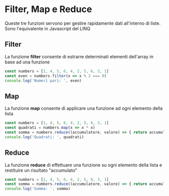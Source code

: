 # Filter, Map e Reduce
Queste tre funzioni servono per gestire rapidamente dati all'interno di liste. Sono l'equivalente in Javascript del LINQ
## Filter
La funzione __filter__ consente di estrarre determinati elementi dell'array in base ad una funzione
``` javascript
const numbers = [1, 4, 5, 6, 4, 2, 5, 6, 3, 1]
const even = numbers.filter(x => x % 2 === 0)
console.log('Numeri pari: ', even)
```
## Map
La funzione __map__ consente di applicare una funzione ad ogni elemento della lista
``` javascript
const numbers = [1, 4, 5, 6, 4, 2, 5, 6, 3, 1]
const quadrati = numbers.map(x => x * x)
const somma = numbers.reduce((accumulatore, valore) => { return accumulatore + valore }, 0)
console.log('Quadrati: ', quadrati)
```
## Reduce
La funzione __reduce__ di effettuare una funzione su ogni elemento della lista e restituire un risultato "accumulato"
``` javascript
const numbers = [1, 4, 5, 6, 4, 2, 5, 6, 3, 1]
const somma = numbers.reduce((accumulatore, valore) => { return accumulatore + valore }, 0)
console.log('Somma: ', somma)
```